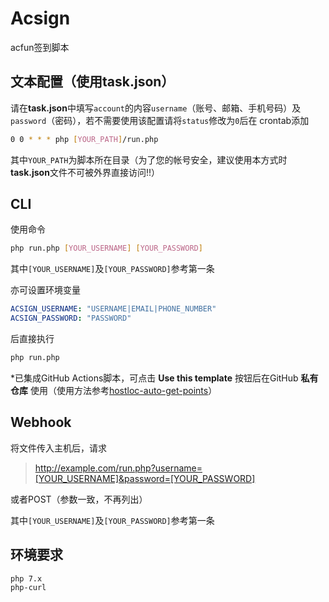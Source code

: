 # Acsign
acfun签到脚本

## 文本配置（使用task.json）

请在**task.json**中填写`account`的内容`username`（账号、邮箱、手机号码）及`password`（密码），若不需要使用该配置请将`status`修改为`0`后在
crontab添加

```bash
0 0 * * * php [YOUR_PATH]/run.php
```

其中`YOUR_PATH`为脚本所在目录（为了您的帐号安全，建议使用本方式时**task.json**文件不可被外界直接访问!!）

## CLI

使用命令

```bash
php run.php [YOUR_USERNAME] [YOUR_PASSWORD]
```

其中`[YOUR_USERNAME]`及`[YOUR_PASSWORD]`参考第一条

亦可设置环境变量

```yml
ACSIGN_USERNAME: "USERNAME|EMAIL|PHONE_NUMBER"
ACSIGN_PASSWORD: "PASSWORD"
```

后直接执行

```bash
php run.php
```

*已集成GitHub Actions脚本，可点击 **Use this template** 按钮后在GitHub **私有仓库** 使用（使用方法参考[hostloc-auto-get-points](https://github.com/xirikm/hostloc-auto-get-points)）

## Webhook

将文件传入主机后，请求

><http://example.com/run.php?username=[YOUR_USERNAME]&password=[YOUR_PASSWORD]>

或者POST（参数一致，不再列出）

其中`[YOUR_USERNAME]`及`[YOUR_PASSWORD]`参考第一条

## 环境要求

```txt
php 7.x
php-curl
